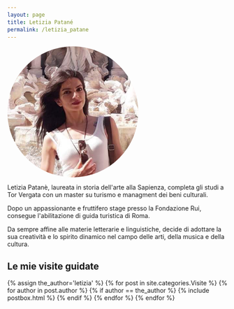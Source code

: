 ```yaml
---
layout: page
title: Letizia Patané
permalink: /letizia_patane
---
```


<style>
img {
border-radius: 50%;
}
</style>
<img src="assets/images/letizia.png" width="300" height="300" align="center">

Letizia Patanè, laureata in storia dell'arte alla Sapienza, completa gli studi a Tor Vergata con un master su turismo e managment dei beni culturali.

Dopo un appassionante  e fruttifero stage presso la Fondazione Rui, consegue l'abilitazione di guida turistica di Roma.

Da sempre affine alle materie letterarie e linguistiche, decide di adottare la sua creatività e lo spirito dinamico nel campo delle arti, della musica e della cultura.

<section class="recent-posts">
<div class="section-title">
    <h2>Le mie visite guidate</h2>
</div>
<div class="row listrecent">
{% assign the_author='letizia' %}
{% for post in site.categories.Visite %}
  {% for author in post.author %}
    {% if author == the_author %}
      {% include postbox.html %}
    {% endif %}
  {% endfor %}
{% endfor %}
</div>
</section>
